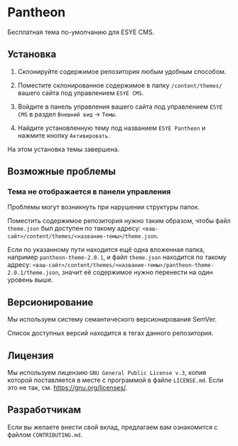# Pantheon

Бесплатная тема по-умолчанию для ESYE CMS.

## Установка

1. Склонируйте содержимое репозитория любым удобным способом.

2. Поместите склонированное содержимое в папку `/content/themes/` вашего сайта под управлением `ESYE CMS`.

3. Войдите в панель управления вашего сайта под управлением `ESYE CMS` в раздел `Внешний вид` -> `Темы`.

4. Найдите установленную тему под названием `ESYE Pantheon` и нажмите кнопку `Активировать`.

На этом установка темы завершена.

## Возможные проблемы

### Тема не отображается в панели управления

Проблемы могут возникнуть при нарушении структуры папок.

Поместить содержимое репозитория нужно таким образом, чтобы файл `theme.json` был доступен по такому адресу: `<ваш-сайт>/content/themes/<название-темы>/theme.json`.

Если по указанному пути находится ещё одна вложенная папка, например `pantheon-theme-2.0.1`, и файл `theme.json` находится по такому адресу: `<ваш-сайт>/content/themes/<название-темы>/pantheon-theme-2.0.1/theme.json`, значит её содержимое нужно перенести на один уровень выше.

## Версионирование

Мы используем систему семантического версионирования SemVer.

Список доступных версий находится в тегах данного репозитория.

## Лицензия

Мы используем лицензию `GNU General Public License v.3`, копия которой
поставляется в месте с программой в файле `LICENSE.md`. Если это не так,
см. <https://gnu.org/licenses/>.

## Разработчикам

Если вы желаете внести свой вклад, предлагаем вам ознакомится с файлом `CONTRIBUTING.md`.
